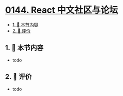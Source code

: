 # [0144. React 中文社区与论坛](https://github.com/tnotesjs/TNotes.react/tree/main/notes/0144.%20React%20%E4%B8%AD%E6%96%87%E7%A4%BE%E5%8C%BA%E4%B8%8E%E8%AE%BA%E5%9D%9B)

<!-- region:toc -->

- [1. 🎯 本节内容](#1--本节内容)
- [2. 🫧 评价](#2--评价)

<!-- endregion:toc -->

## 1. 🎯 本节内容

- todo

## 2. 🫧 评价

- todo
